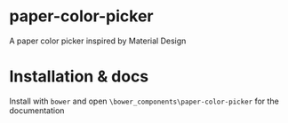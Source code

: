 paper-color-picker
==================

A paper color picker inspired by Material Design

Installation & docs
===

Install with `bower` and open `\bower_components\paper-color-picker` for the documentation
